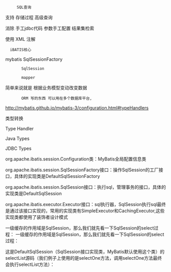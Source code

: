 

         SQL查询
支持      存储过程
         高级查询


消除     手工jdbc代码
         参数手工配置
         结果集检索

使用       XML
           注解


      iBATIS核心


mybatis    SqlSessionFactory
       
           SqlSession

           mapper

简单来说就是 根据业务模型变动改变数据 

           ORM 写的东西 可以用在多个数据库平台,


http://mybatis.github.io/mybatis-3/configuration.html#typeHandlers

类型转换

Type Handler   

Java Types 

JDBC Types 



org.apache.ibatis.session.Configuration类：MyBatis全局配置信息类

org.apache.ibatis.session.SqlSessionFactory接口：操作SqlSession的工厂接口，具体的实现类是DefaultSqlSessionFactory

org.apache.ibatis.session.SqlSession接口：执行sql，管理事务的接口，具体的实现类是DefaultSqlSession

org.apache.ibatis.executor.Executor接口：sql执行器，SqlSession执行sql最终是通过该接口实现的，常用的实现类有SimpleExecutor和CachingExecutor,这些实现类都使用了装饰者设计模式

一级缓存的作用域是SqlSession，那么我们就先看一下SqlSession的select过程：
一级缓存的作用域是SqlSession，那么我们就先看一下SqlSession的select过程：

这是DefaultSqlSession（SqlSession接口实现类，MyBatis默认使用这个类）的selectList源码（我们例子上使用的是selectOne方法，调用selectOne方法最终会执行selectList方法）：
